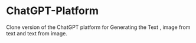 # ChatGPT-Platform
Clone version of the ChatGPT platform for Generating the Text , image from text and text from image.
